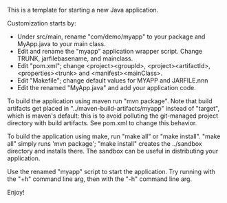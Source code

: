 This is a template for starting a new Java application.

Customization starts by:

- Under src/main, rename "com/demo/myapp" to your package and MyApp.java to your main class.
- Edit and rename the "myapp" application wrapper script. Change TRUNK, jarfilebasename, and mainclass.
- Edit "pom.xml"; change &lt;project>&lt;groupId>, &lt;project>&lt;artifactId>, &lt;properties>&lt;trunk> and &lt;manifest>&lt;mainClass>.
- Edit "Makefile"; change default values for MYAPP and JARFILE.nnn
- Edit the renamed "MyApp.java" and add your application code.

To build the application using maven run "mvn package". 
Note that build artifacts get placed in "../maven-build-artifacts/myapp"
instead of "target", which is maven's default: this is to avoid polluting 
the git-managed project directory with build artifacts. 
See pom.xml to change this behavior.

To build the application using make, run "make all" or "make install". "make all"
simply runs 'mvn package'; "make install" creates the ../sandbox directory and
installs there. The sandbox can be useful in distributing your application.

Use the renamed "myapp" script to start the application. 
Try running with the "+h" command line arg, then with the "-h" command line arg.

Enjoy!
